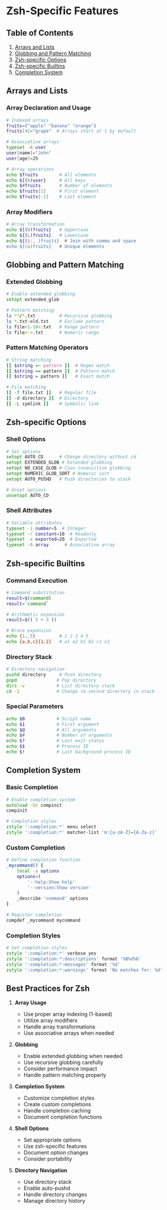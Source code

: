 # Zsh-Specific Features

## Table of Contents
1. [Arrays and Lists](#arrays-and-lists)
2. [Globbing and Pattern Matching](#globbing-and-pattern-matching)
3. [Zsh-specific Options](#zsh-specific-options)
4. [Zsh-specific Builtins](#zsh-specific-builtins)
5. [Completion System](#completion-system)

## Arrays and Lists

### Array Declaration and Usage
```zsh
# Indexed arrays
fruits=("apple" "banana" "orange")
fruits[4]="grape"  # Arrays start at 1 by default

# Associative arrays
typeset -A user
user[name]="John"
user[age]=25

# Array operations
echo $fruits        # All elements
echo ${(k)user}     # All keys
echo $#fruits       # Number of elements
echo $fruits[1]     # First element
echo $fruits[-1]    # Last element
```

### Array Modifiers
```zsh
# Array transformation
echo ${(U)fruits}   # Uppercase
echo ${(L)fruits}   # Lowercase
echo ${(j:, )fruits}  # Join with comma and space
echo ${(u)fruits}   # Unique elements
```

## Globbing and Pattern Matching

### Extended Globbing
```zsh
# Enable extended globbing
setopt extended_glob

# Pattern matching
ls **/*.txt         # Recursive globbing
ls *.txt~old.txt    # Exclude pattern
ls file<1-10>.txt   # Range pattern
ls file<->.txt      # Numeric range
```

### Pattern Matching Operators
```zsh
# String matching
[[ $string =~ pattern ]]  # Regex match
[[ $string == pattern ]]  # Pattern match
[[ $string = pattern ]]   # Exact match

# File matching
[[ -f file.txt ]]   # Regular file
[[ -d directory ]]  # Directory
[[ -L symlink ]]    # Symbolic link
```

## Zsh-specific Options

### Shell Options
```zsh
# Set options
setopt AUTO_CD      # Change directory without cd
setopt EXTENDED_GLOB # Extended globbing
setopt NO_CASE_GLOB # Case-insensitive globbing
setopt NUMERIC_GLOB_SORT # Numeric sort
setopt AUTO_PUSHD   # Push directories to stack

# Unset options
unsetopt AUTO_CD
```

### Shell Attributes
```zsh
# Variable attributes
typeset -i number=5  # Integer
typeset -r constant=10  # Readonly
typeset -x exported=20  # Exported
typeset -A array      # Associative array
```

## Zsh-specific Builtins

### Command Execution
```zsh
# Command substitution
result=$(command)
result=`command`

# Arithmetic expansion
result=$(( 5 + 3 ))

# Brace expansion
echo {1..5}         # 1 2 3 4 5
echo {a,b,c}{1,2}   # a1 a2 b1 b2 c1 c2
```

### Directory Stack
```zsh
# Directory navigation
pushd directory     # Push directory
popd               # Pop directory
dirs -v            # List directory stack
cd -2              # Change to second directory in stack
```

### Special Parameters
```zsh
echo $0            # Script name
echo $1            # First argument
echo $@            # All arguments
echo $#            # Number of arguments
echo $?            # Last exit status
echo $$            # Process ID
echo $!            # Last background process ID
```

## Completion System

### Basic Completion
```zsh
# Enable completion system
autoload -Uz compinit
compinit

# Completion styles
zstyle ':completion:*' menu select
zstyle ':completion:*' matcher-list 'm:{a-zA-Z}={A-Za-z}'
```

### Custom Completion
```zsh
# Define completion function
_mycommand() {
    local -a options
    options=(
        '--help:Show help'
        '--version:Show version'
    )
    _describe 'command' options
}

# Register completion
compdef _mycommand mycommand
```

### Completion Styles
```zsh
# Set completion styles
zstyle ':completion:*' verbose yes
zstyle ':completion:*:descriptions' format '%B%d%b'
zstyle ':completion:*:messages' format '%d'
zstyle ':completion:*:warnings' format 'No matches for: %d'
```

## Best Practices for Zsh

1. **Array Usage**
   - Use proper array indexing (1-based)
   - Utilize array modifiers
   - Handle array transformations
   - Use associative arrays when needed

2. **Globbing**
   - Enable extended globbing when needed
   - Use recursive globbing carefully
   - Consider performance impact
   - Handle pattern matching properly

3. **Completion System**
   - Customize completion styles
   - Create custom completions
   - Handle completion caching
   - Document completion functions

4. **Shell Options**
   - Set appropriate options
   - Use zsh-specific features
   - Document option changes
   - Consider portability

5. **Directory Navigation**
   - Use directory stack
   - Enable auto-pushd
   - Handle directory changes
   - Manage directory history 